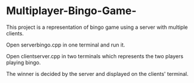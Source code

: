 # Multiplayer-Bingo-Game-
This project is a representation of bingo game using a server with multiple clients.

Open serverbingo.cpp in one terminal and run it.

Open clientserver.cpp in two terminals which represents the two players playing bingo.

The winner is decided by the server and displayed on the clients' terminal.
